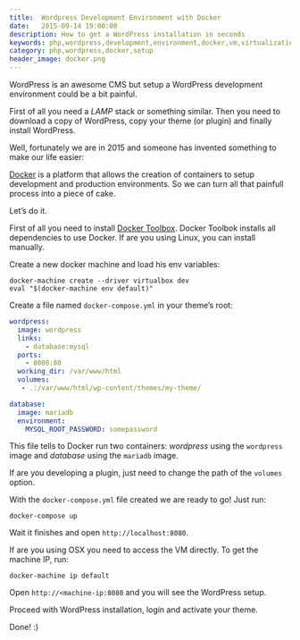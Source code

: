 ```yaml
---
title:  Wordpress Development Environment with Docker
date:   2015-09-14 19:00:00
description: How to get a WordPress installation in seconds
keywords: php,wordpress,development,environment,docker,vm,virtualization
category: php,wordpress,docker,setup
header_image: docker.png
---
```


WordPress is an awesome CMS but setup a WordPress development environment could be a bit painful.

First of all you need a *LAMP* stack or something similar. Then you need to download a copy of WordPress, copy your theme (or plugin) and finally install WordPress.

Well, fortunately we are in 2015 and someone has invented something to make our life easier:

[Docker](http://docker.io) is a platform that allows the creation of containers to setup development and production environments. So we can turn all that painfull process into a piece of cake.

Let’s do it.

First of all you need to install [Docker Toolbox](https://www.docker.com/toolbox). Docker Toolbok installs all dependencies to use Docker. If are you using Linux, you can install manually.

Create a new docker machine and load his env variables:

	docker-machine create --driver virtualbox dev
	eval "$(docker-machine env default)"

Create a file named `docker-compose.yml` in your theme’s root:

```yaml
wordpress:
  image: wordpress
  links:
    - database:mysql
  ports:
    - 8080:80
  working_dir: /var/www/html
  volumes:
   - .:/var/www/html/wp-content/themes/my-theme/

database:
  image: mariadb
  environment:
    MYSQL_ROOT_PASSWORD: somepassword
```

This file tells to Docker run two containers: *wordpress* using the `wordpress` image and *database* using the `mariadb` image.

If are you developing a plugin, just need to change the path of the `volumes` option.

With the `docker-compose.yml` file created we are ready to go! Just run:

	docker-compose up

Wait it finishes and open `http://localhost:8080`.

If are you using OSX you need to access the VM directly. To get the machine IP, run:

	docker-machine ip default

Open `http://<machine-ip:8080` and you will see the WordPress setup.

Proceed with WordPress installation, login and activate your theme.

Done! :)
